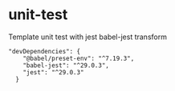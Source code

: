 # unit-test

Template unit test with jest babel-jest transform

```
"devDependencies": {
    "@babel/preset-env": "^7.19.3",
    "babel-jest": "^29.0.3",
    "jest": "^29.0.3"
  }
```
